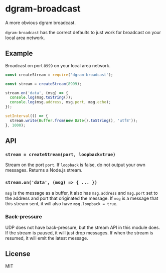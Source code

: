# dgram-broadcast

A more obvious dgram broadcast.

`dgram-broadcast` has the correct defaults to just work for broadcast on your
local area network.

## Example

Broadcast on port `8999` on your local area network.

```js
const createStream = require('dgram-broadcast');

const stream = createStream(8999);

stream.on('data', (msg) => {
  console.log(msg.toString());
  console.log(msg.address, msg.port, msg.echo);
});

setInterval(() => {
  stream.write(Buffer.from(new Date().toString(), 'utf8'));
}, 1000);
```

## API

### `stream = createStream(port, loopback=true)`

Stream on the port `port`. If `loopback` is false, do not output your own
messages. Returns a Node.js stream.

### `stream.on('data', (msg) => { ... })`

`msg` is the message as a buffer, it also has `msg.address` and `msg.port` set
to the address and port that originated the message. If `msg` is a message that
this stream sent, it will also have `msg.loopback = true`.

### Back-pressure

UDP does not have back-pressure, but the stream API in this module does. If the
stream is paused, it will just drop messages. If when the stream is resumed, it
will emit the latest message.

## License

MIT
